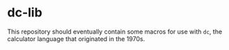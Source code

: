 # dc-lib
This repository should eventually contain some macros for use with `dc`, the calculator language that originated in the 1970s.
